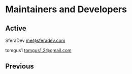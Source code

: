 # Maintainers and Developers #

## Active ##
SferaDev <me@sferadev.com>

tomgus1 <tomgus1.2@gmail.com>

## Previous ##
